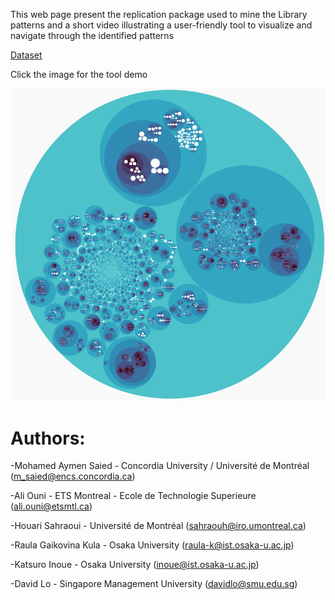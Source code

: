 This web page present the replication package used to mine the Library patterns and a short video illustrating a user-friendly tool to visualize and navigate through the identified patterns


[Dataset](https://github.com/saiedmoh/LibCUP/blob/master/githubsnapshot.zip)

Click the image for the tool demo

[![Libcup Visualisation](LibCupVisualisation.png)](http://www.youtube.com/watch?v=aDRRDKLecGY)



<h1>Authors:</h1>

-Mohamed Aymen Saied - Concordia University / Université de Montréal (m_saied@encs.concordia.ca)

-Ali Ouni - ETS Montreal - Ecole de Technologie Superieure (ali.ouni@etsmtl.ca)

-Houari Sahraoui - Université de Montréal  (sahraouh@iro.umontreal.ca)

-Raula Gaikovina Kula - Osaka University (raula-k@ist.osaka-u.ac.jp)

-Katsuro Inoue - Osaka University (inoue@ist.osaka-u.ac.jp)

-David Lo - Singapore Management University (davidlo@smu.edu.sg)
